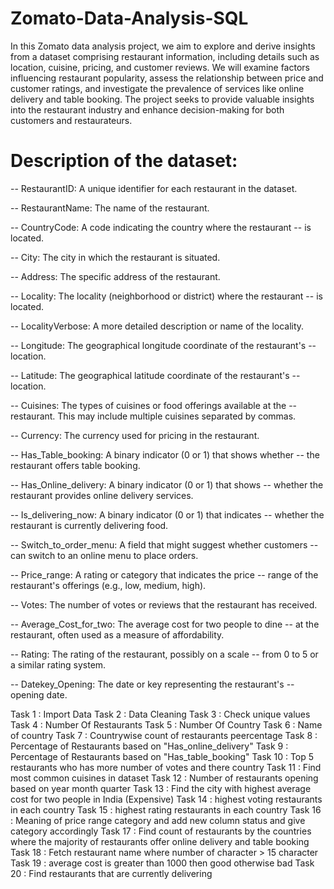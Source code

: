 # Zomato-Data-Analysis-SQL

In this Zomato data analysis project, we aim to explore and derive insights from a dataset comprising restaurant information, 
including details such as location, cuisine, pricing, and customer reviews. We will examine factors influencing 
restaurant popularity, assess the relationship between price and customer ratings, and investigate the prevalence 
of services like online delivery and table booking. The project seeks to provide valuable insights into the restaurant 
industry and enhance decision-making for both customers and restaurateurs.

# Description of the dataset:

-- RestaurantID: A unique identifier for each restaurant in the dataset.

-- RestaurantName: The name of the restaurant.

-- CountryCode: A code indicating the country where the restaurant 
-- is located.

-- City: The city in which the restaurant is situated.

-- Address: The specific address of the restaurant.

-- Locality: The locality (neighborhood or district) where the restaurant 
-- is located.

-- LocalityVerbose: A more detailed description or name of the locality.

-- Longitude: The geographical longitude coordinate of the restaurant's 
-- location.

-- Latitude: The geographical latitude coordinate of the restaurant's 
-- location.

-- Cuisines: The types of cuisines or food offerings available at the 
-- restaurant. This may include multiple cuisines separated by commas.

-- Currency: The currency used for pricing in the restaurant.

-- Has_Table_booking: A binary indicator (0 or 1) that shows whether 
-- the restaurant offers table booking.

-- Has_Online_delivery: A binary indicator (0 or 1) that shows 
-- whether the restaurant provides online delivery services.

-- Is_delivering_now: A binary indicator (0 or 1) that indicates 
-- whether the restaurant is currently delivering food.

-- Switch_to_order_menu: A field that might suggest whether customers 
-- can switch to an online menu to place orders.

-- Price_range: A rating or category that indicates the price 
-- range of the restaurant's offerings (e.g., low, medium, high).

-- Votes: The number of votes or reviews that the restaurant has received.

-- Average_Cost_for_two: The average cost for two people to dine 
-- at the restaurant, often used as a measure of affordability.

-- Rating: The rating of the restaurant, possibly on a scale 
-- from 0 to 5 or a similar rating system.

-- Datekey_Opening: The date or key representing the restaurant's 
-- opening date.

Task 1 : Import Data
Task 2 : Data Cleaning
Task 3 : Check unique values
Task 4 : Number Of Restaurants
Task 5 : Number Of Country
Task 6 : Name of country
Task 7 : Countrywise count of restaurants peercentage
Task 8 : Percentage of Restaurants based on "Has_online_delivery"
Task 9 : Percentage of Restaurants based on "Has_table_booking"
Task 10 : Top 5 restaurants who has more number of votes and there country
Task 11 : Find most common cuisines in dataset
Task 12 : Number of restaurants opening based on year month quarter
Task 13 : Find the city with highest average cost for two people in India (Expensive)
Task 14 : highest voting restaurants in each country
Task 15 : highest rating restaurants in each country
Task 16 : Meaning of price range category and add new column status and give category accordingly
Task 17 : Find count of restaurants by the countries where the majority of restaurants offer online delivery and table booking
Task 18 : Fetch restaurant name where number of character > 15 character
Task 19 : average cost is greater than 1000 then good otherwise bad
Task 20 : Find restaurants that are currently delivering
